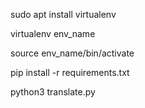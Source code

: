 sudo apt install virtualenv

virtualenv env_name 

source env_name/bin/activate

pip install -r requirements.txt

python3 translate.py
